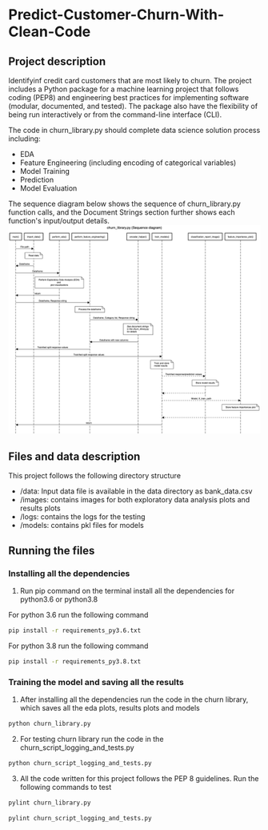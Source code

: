# Predict-Customer-Churn-With-Clean-Code

## Project description
Identifyinf credit card customers that are most likely to churn. The project includes a Python package for a machine learning project that follows coding (PEP8) and engineering best practices for implementing software (modular, documented, and tested). The package also have the flexibility of being run interactively or from the command-line interface (CLI).

The code in churn_library.py should complete data science solution process including:

* EDA
* Feature Engineering (including encoding of categorical variables)
* Model Training
* Prediction
* Model Evaluation

The sequence diagram below shows the sequence of churn_library.py function calls, and the Document Strings section further shows each function's input/output details.
![Sequence Diagram](images/sequence_diagram.jpeg)


## Files and data description
This project follows the following directory structure

* /data: Input data file is available in the data directory as bank_data.csv
* /images: contains images for both exploratory data analysis plots and results plots
* /logs: contains the logs for the testing
* /models: contains pkl files for models

## Running the files 

### Installing all the dependencies

1. Run pip command on the terminal install all the dependencies for python3.6 or python3.8

For python 3.6 run the following command

```bash
pip install -r requirements_py3.6.txt
```

For python 3.8 run the following command

```bash
pip install -r requirements_py3.8.txt
```

### Training the model and saving all the results

1. After installing all the dependencies run the code in the churn library, which saves all the eda plots, results plots and models

```bash
python churn_library.py
```

2. For testing churn library run the code in the churn_script_logging_and_tests.py

```bash
python churn_script_logging_and_tests.py
```

3.  All the code written for this project follows the PEP 8 guidelines.
Run the following commands to test

```bash
pylint churn_library.py
```

```bash
pylint churn_script_logging_and_tests.py
```


